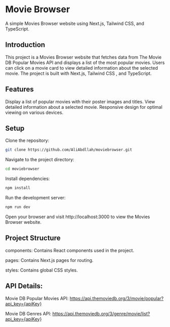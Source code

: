 # Movie Browser
A simple Movies Browser website using Next.js, Tailwind CSS, and TypeScript.

## Introduction
This project is a Movies Browser website that fetches data from The Movie DB Popular Movies API and displays a list of the most popular movies. Users can click on a movie card to view detailed information about the selected movie. The project is built with Next.js, Tailwind CSS , and TypeScript.


## Features

Display a list of popular movies with their poster images and titles.
View detailed information about a selected movie.
Responsive design for optimal viewing on various devices.

## Setup

Clone the repository:
```bash
git clone https://github.com/AliAbdllah/moviebrowser.git
```

Navigate to the project directory:
```bash
cd moviebrowser
```

Install dependencies:
```bash
npm install
```

Run the development server:
```bash
npm run dev
```

Open your browser and visit http://localhost:3000 to view the Movies Browser website.




## Project Structure

components: Contains React components used in the project.

pages: Contains Next.js pages for routing.

styles: Contains global CSS styles.

## API Details:

Movie DB Popular Movies API: https://api.themoviedb.org/3/movie/popular?api_key={apiKey}

Movie DB Genres API: https://api.themoviedb.org/3/genre/movie/list?api_key={apiKey}






